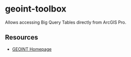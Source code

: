# geoint-toolbox
Allows accessing Big Query Tables directly from ArcGIS Pro.

## Resources
- [GEOINT Homepage](https://esride-jts.github.io/geoint/)
